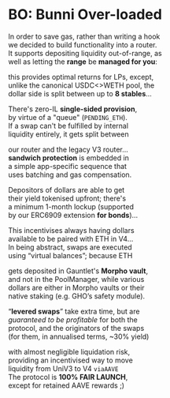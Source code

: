 # BO: Bunni Over-loaded 

In order to save gas, rather than writing a hook  
we decided to build functionality into a router.  
It supports depositing liquidity out-of-range, as  
well as letting the **range** be **managed for you**:  

this provides optimal returns for LPs, except,  
unlike the canonical USDC<>WETH pool, the  
dollar side is split between up to **8 stables**...  

There's zero-IL **single-sided provision**,  
by virtue of a "queue" (`PENDING_ETH`).  
If a swap can't be fulfilled by internal  
liquidity entirely, it gets split between  

our router and the legacy V3 router...  
**sandwich protection** is embedded in  
a simple app-specific sequence that  
uses batching and gas compensation.  

Depositors of dollars are able to get  
their yield tokenised upfront; there's  
a minimum 1-month lockup (supported   
by our ERC6909 extension **for bonds**)...  

This incentivises always having dollars  
available to be paired with ETH in V4...  
In being abstract, swaps are executed  
using “virtual balances”; because ETH  

gets deposited in Gauntlet's **Morpho vault**,  
and not in the PoolManager, while various  
dollars are either in Morpho vaults or their  
native staking (e.g. GHO’s safety module).  

“**levered swaps**” take extra time, but are  
*guaranteed to be profitable* for both the  
protocol, and the originators of the swaps  
(for them, in annualised terms, ~30% yield)

with almost negligible liquidation risk,  
providing an incentivised way to move   
liquidity from UniV3 to V4 `viaAAVE`  
The protocol is **100% FAIR LAUNCH**,    
except for retained AAVE rewards ;) 
